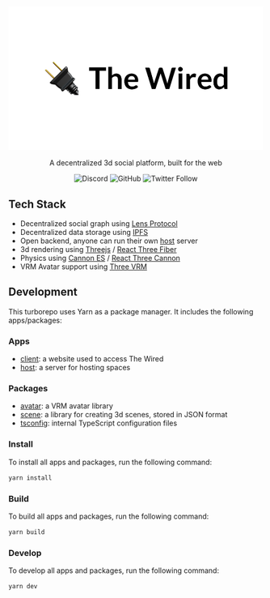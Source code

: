 <div align="center">
  <p>
    <img src="./assets/HeroRound.png" />
  </p>

  <p>A decentralized 3d social platform, built for the web</p>

  <img alt="Discord" src="https://img.shields.io/discord/918705784311939134?label=discord">
  <img alt="GitHub" src="https://img.shields.io/github/license/wired-xr/wired">
  <img alt="Twitter Follow" src="https://img.shields.io/twitter/follow/TheWiredXR?style=social">
</div>

## Tech Stack

- Decentralized social graph using [Lens Protocol](https://lens.dev/)
- Decentralized data storage using [IPFS](https://ipfs.io/)
- Open backend, anyone can run their own [host](apps/host) server
- 3d rendering using [Threejs](https://github.com/mrdoob/three.js) / [React Three Fiber](https://github.com/pmndrs/react-three-fiber)
- Physics using [Cannon ES](https://github.com/pmndrs/cannon-es) / [React Three Cannon](https://github.com/pmndrs/use-cannon/tree/master/packages/react-three-cannon#readme)
- VRM Avatar support using [Three VRM](https://github.com/pixiv/three-vrm)

## Development

This turborepo uses Yarn as a package manager. It includes the following apps/packages:

### Apps

- [client](apps/client): a website used to access The Wired
- [host](apps/host): a server for hosting spaces

### Packages

- [avatar](packages/avatar): a VRM avatar library
- [scene](packages/scene): a library for creating 3d scenes, stored in JSON format
- [tsconfig](packages/tsconfig): internal TypeScript configuration files

### Install

To install all apps and packages, run the following command:

```bash
yarn install
```

### Build

To build all apps and packages, run the following command:

```bash
yarn build
```

### Develop

To develop all apps and packages, run the following command:

```bash
yarn dev
```
